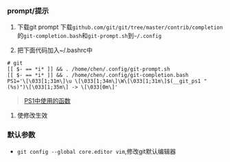 
### prompt/提示
1. 下载git prompt
下载`github.com/git/git/tree/master/contrib/completion`的`git-completion.bash`和`git-prompt.sh`到`~/.config`
 
1. 把下面代码加入~/.bashrc中
```
# git
[[ $- == *i* ]] && . /home/chen/.config/git-prompt.sh
[[ $- == *i* ]] && . /home/chen/.config/git-completion.bash
PS1='\[\033[1;31m\]\u \[\033[1;34m\]\W\[\033[1;31m\]$(__git_ps1 " (%s)")\[\033[1;35m\] -> \[\033[0m\]'
```
> [PS1中使用的函数](https://gist.github.com/richarddong/1981392)

1. 使修改生效

### 默认参数

- `git config --global core.editor vim`,修改git默认编辑器